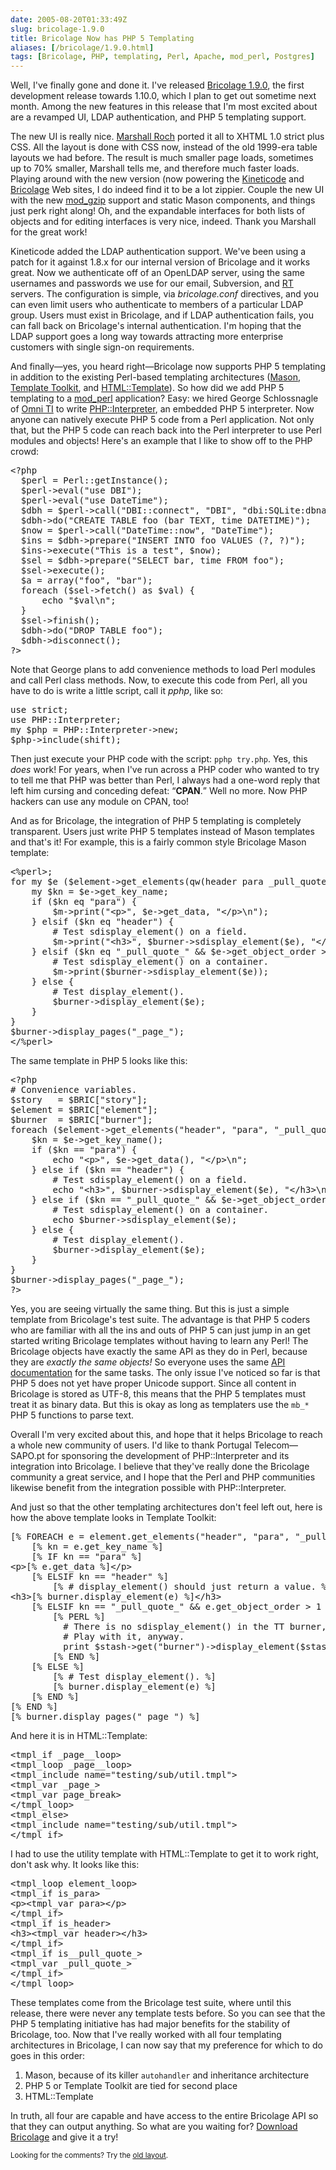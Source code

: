 ```yaml
--- 
date: 2005-08-20T01:33:49Z
slug: bricolage-1.9.0
title: Bricolage Now has PHP 5 Templating
aliases: [/bricolage/1.9.0.html]
tags: [Bricolage, PHP, templating, Perl, Apache, mod_perl, Postgres]
---
```


<p>Well, I've finally gone and done it. I've released <a href="http://www.bricolage.cc/news/announce/2005/08/19/bricolage-1.9.0/" title="Bricolage 1.9.0 &#x201c;Punkin&#x201d; Released">Bricolage 1.9.0</a>, the first development release towards 1.10.0, which I plan to get out sometime next month. Among the new features in this release that I'm most excited about are a revamped UI, LDAP authentication, and PHP 5 templating support.</p>

<p>The new UI is really nice. <a href="http://www.spastically.com/" title="Marshall Roch's Blog">Marshall Roch</a> ported it all to XHTML 1.0 strict plus CSS. All the layout is done with CSS now, instead of the old 1999-era table layouts we had before. The result is much smaller page loads, sometimes up to 70% smaller, Marshall tells me, and therefore much faster loads. Playing around with the new version (now powering the <a href="http://www.kineticode.com/" title="Kineticode">Kineticode</a> and <a href="http://www.bricolage.cc" title="Bricolage">Bricolage</a> Web sites, I do indeed find it to be a lot zippier. Couple the new UI with the new <a href="http://www.schroepl.net/projekte/mod_gzip/" title="mod_gzip home page">mod_gzip</a> support and static Mason components, and things just perk right along! Oh, and the expandable interfaces for both lists of objects and for editing interfaces is very nice, indeed. Thank you Marshall for the great work!</p>

<p>Kineticode added the LDAP authentication support. We've been using a patch for it against 1.8.x for our internal version of Bricolage and it works great. Now we authenticate off of an OpenLDAP server, using the same usernames and passwords we use for our email, Subversion, and <a href="http://www.bestpractical.com/" title="Best Practical makes RT">RT</a> servers. The configuration is simple, via <em>bricolage.conf</em> directives, and you can even limit users who authenticate to members of a particular LDAP group. Users must exist in Bricolage, and if LDAP authentication fails, you can fall back on Bricolage's internal authentication. I'm hoping that the LDAP support goes a long way towards attracting more enterprise customers with single sign-on requirements.</p>

<p>And finally&#x2014;yes, you heard right&#x2014;Bricolage now supports PHP 5 templating in addition to the existing Perl-based templating architectures (<a href="http://www.masonhq.com/" title="Mason HQ">Mason</a>, <a href="http://www.template-toolkit.org/" title="TT HQ">Template Toolkit</a>, and <a href="http://search.cpan.org/dist/HTML-Template/" title="HTML::Template on CPAN">HTML::Template</a>). So how did we add PHP 5 templating to a <a href="http://perl.apache.org/" title="mod_perl HQ">mod_perl</a> application? Easy: we hired George Schlossnagle of <a href="http://www.omniti.com/" title="Omni TI Consulting">Omni TI</a> to write <a href="http://search.cpan.org/dist/PHP-Interpreter/" title="PHP::Interpreter on CPAN">PHP::Interpreter</a>, an embedded PHP 5 interpreter. Now anyone can natively execute PHP 5 code from a Perl application. Not only that, but the PHP 5 code can reach back into the Perl interpreter to use Perl modules and objects! Here's an example that I like to show off to the PHP crowd:</p>

<pre>
&lt;?php
  $perl = Perl::getInstance();
  $perl-&gt;eval(&quot;use DBI&quot;);
  $perl-&gt;eval(&quot;use DateTime&quot;);
  $dbh = $perl-&gt;call(&quot;DBI::connect&quot;, &quot;DBI&quot;, &quot;dbi:SQLite:dbname=dbfile&quot;);
  $dbh-&gt;do(&quot;CREATE TABLE foo (bar TEXT, time DATETIME)&quot;);
  $now = $perl-&gt;call(&quot;DateTime::now&quot;, &quot;DateTime&quot;);
  $ins = $dbh-&gt;prepare(&quot;INSERT INTO foo VALUES (?, ?)&quot;);
  $ins-&gt;execute(&quot;This is a test&quot;, $now);
  $sel = $dbh-&gt;prepare(&quot;SELECT bar, time FROM foo&quot;);
  $sel-&gt;execute();
  $a = array(&quot;foo&quot;, &quot;bar&quot;);
  foreach ($sel-&gt;fetch() as $val) {
      echo &quot;$val\n&quot;;
  }
  $sel-&gt;finish();
  $dbh-&gt;do(&quot;DROP TABLE foo&quot;);
  $dbh-&gt;disconnect();
?&gt;
</pre>

<p>Note that George plans to add convenience methods to load Perl modules and call Perl class methods. Now, to execute this code from Perl, all you have to do is write a little script, call it <em>pphp</em>, like so:</p>

<pre>
use strict;
use PHP::Interpreter;
my $php = PHP::Interpreter-&gt;new;
$php-&gt;include(shift);
</pre>

<p>Then just execute your PHP code with the script: <code>pphp try.php</code>. Yes, this <em>does</em> work! For years, when I've run across a PHP coder who wanted to try to tell me that PHP was better than Perl, I always had a one-word reply that left him cursing and conceding defeat: <q><strong>CPAN</strong>.</q> Well no more. Now PHP hackers can use any module on CPAN, too!</p>

<p>And as for Bricolage, the integration of PHP 5 templating is completely transparent. Users just write PHP 5 templates instead of Mason templates and that's it! For example, this is a fairly common style Bricolage Mason template:</p>

<pre>
&lt;%perl&gt;;
for my $e ($element-&gt;get_elements(qw(header para _pull_quote_))) {
    my $kn = $e-&gt;get_key_name;
    if ($kn eq &quot;para&quot;) {
        $m-&gt;print(&quot;&lt;p&gt;&quot;, $e-&gt;get_data, &quot;&lt;/p&gt;\n&quot;);
    } elsif ($kn eq &quot;header&quot;) {
        # Test sdisplay_element() on a field.
        $m-&gt;print(&quot;&lt;h3&gt;&quot;, $burner-&gt;sdisplay_element($e), &quot;&lt;/h3&gt;\n&quot;);
    } elsif ($kn eq &quot;_pull_quote_&quot; &amp;&amp; $e-&gt;get_object_order &gt; 1) {
        # Test sdisplay_element() on a container.
        $m-&gt;print($burner-&gt;sdisplay_element($e));
    } else {
        # Test display_element().
        $burner-&gt;display_element($e);
    }
}
$burner-&gt;display_pages(&quot;_page_&quot;);
&lt;/%perl&gt;
</pre>

<p>The same template in PHP 5 looks like this:</p>

<pre>
&lt;?php
# Convenience variables.
$story   = $BRIC[&quot;story&quot;];
$element = $BRIC[&quot;element&quot;];
$burner  = $BRIC[&quot;burner&quot;];
foreach ($element-&gt;get_elements(&quot;header&quot;, &quot;para&quot;, &quot;_pull_quote_&quot;) as $e) {
    $kn = $e-&gt;get_key_name();
    if ($kn == &quot;para&quot;) {
        echo &quot;&lt;p&gt;&quot;, $e-&gt;get_data(), &quot;&lt;/p&gt;\n&quot;;
    } else if ($kn == &quot;header&quot;) {
        # Test sdisplay_element() on a field.
        echo &quot;&lt;h3&gt;&quot;, $burner-&gt;sdisplay_element($e), &quot;&lt;/h3&gt;\n&quot;;
    } else if ($kn == &quot;_pull_quote_&quot; &amp;&amp; $e-&gt;get_object_order() &gt; 1) {
        # Test sdisplay_element() on a container.
        echo $burner-&gt;sdisplay_element($e);
    } else {
        # Test display_element().
        $burner-&gt;display_element($e);
    }
}
$burner-&gt;display_pages(&quot;_page_&quot;);
?&gt;
</pre>

<p>Yes, you are seeing virtually the same thing. But this is just a simple template from Bricolage's test suite. The advantage is that PHP 5 coders who are familiar with all the ins and outs of PHP 5 can just jump in an get started writing Bricolage templates without having to learn any Perl! The Bricolage objects have exactly the same API as they do in Perl, because they are <em>exactly the same objects!</em> So everyone uses the same <a href="http://www.bricolage.cc/docs/devel/api/" title="Bricolage development API, subject to change">API documentation</a> for the same tasks. The only issue I've noticed so far is that PHP 5 does not yet have proper Unicode support. Since all content in Bricolage is stored as UTF-8, this means that the PHP 5 templates must treat it as binary data. But this is okay as long as templaters use the <code>mb_*</code> PHP 5 functions to parse text.</p>

<p>Overall I'm very excited about this, and hope that it helps Bricolage to reach a whole new community of users. I'd like to thank Portugal Telecom&#x2014;SAPO.pt for sponsoring the development of PHP::Interpreter and its integration into Bricolage. I believe that they've really done the Bricolage community a great service, and I hope that the Perl and PHP communities likewise benefit from the integration possible with PHP::Interpreter.</p>

<p>And just so that the other templating architectures don't feel left out, here is how the above template looks in Template Toolkit:</p>

<pre>
[% FOREACH e = element.get_elements(&quot;header&quot;, &quot;para&quot;, &quot;_pull_quote_&quot;) %]
    [% kn = e.get_key_name %]
    [% IF kn == &quot;para&quot; %]
&lt;p&gt;[% e.get_data %]&lt;/p&gt;
    [% ELSIF kn == &quot;header&quot; %]
        [% # display_element() should just return a value. %]
&lt;h3&gt;[% burner.display_element(e) %]&lt;/h3&gt;
    [% ELSIF kn == &quot;_pull_quote_&quot; &amp;&amp; e.get_object_order &gt; 1 %]
        [% PERL %]
          # There is no sdisplay_element() in the TT burner, but we&quot;ll just
          # Play with it, anyway.
          print $stash-&gt;get(&quot;burner&quot;)-&gt;display_element($stash-&gt;get(&quot;e&quot;));
        [% END %]
    [% ELSE %]
        [% # Test display_element(). %]
        [% burner.display_element(e) %]
    [% END %]
[% END %]
[% burner.display_pages(&quot;_page_&quot;) %]
</pre>

<p>And here it is in HTML::Template:</p>

<pre>
&lt;tmpl_if _page__loop&gt;
&lt;tmpl_loop _page__loop&gt;
&lt;tmpl_include name=&quot;testing/sub/util.tmpl&quot;&gt;
&lt;tmpl_var _page_&gt;
&lt;tmpl_var page_break&gt;
&lt;/tmpl_loop&gt;
&lt;tmpl_else&gt;
&lt;tmpl_include name=&quot;testing/sub/util.tmpl&quot;&gt;
&lt;/tmpl_if&gt;
</pre>

<p>I had to use the utility template with HTML::Template to get it to work right, don't ask why. It looks like this:</p>

<pre>
&lt;tmpl_loop element_loop&gt;
&lt;tmpl_if is_para&gt;
&lt;p&gt;&lt;tmpl_var para&gt;&lt;/p&gt;
&lt;/tmpl_if&gt;
&lt;tmpl_if is_header&gt;
&lt;h3&gt;&lt;tmpl_var header&gt;&lt;/h3&gt;
&lt;/tmpl_if&gt;
&lt;tmpl_if is__pull_quote_&gt;
&lt;tmpl_var _pull_quote_&gt;
&lt;/tmpl_if&gt;
&lt;/tmpl_loop&gt;
</pre>

<p>These templates come from the Bricolage test suite, where until this release, there were never any template tests before. So you can see that the PHP 5 templating initiative has had major benefits for the stability of Bricolage, too. Now that I've really worked with all four templating architectures in Bricolage, I can now say that my preference for which to do goes in this order:</p>

<ol>
  <li>Mason, because of its killer <code>autohandler</code> and inheritance architecture</li>
  <li>PHP 5 or Template Toolkit are tied for second place</li>
  <li>HTML::Template</li>
</ol>

<p>In truth, all four are capable and have access to the entire Bricolage API so that they can output anything. So what are you waiting for? <a href="http://www.bricolage.cc/downloads/bricolage-1.9.0.tar.gz" title="Download Bricolage 1.9.0">Download Bricolage</a> and give it a try!</p>

<p class="past"><small>Looking for the comments? Try the <a rel="nofollow" href="//past.justatheory.com/bricolage/1.9.0.html">old layout</a>.</small></p>


